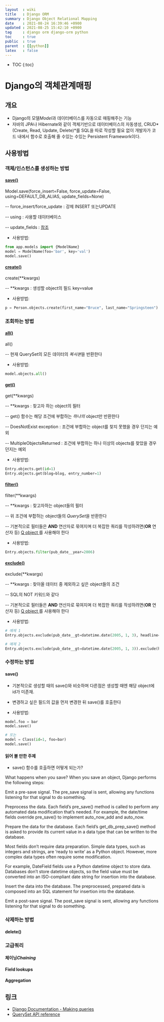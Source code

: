 ```yaml
---
layout  : wiki
title   : Django ORM
summary : Django Object Relational Mapping
date    : 2021-08-24 16:39:46 +0900
updated : 2021-08-25 15:42:10 +0900
tag     : django orm django-orm python
toc     : true
public  : true
parent  : [[python]]
latex   : false
---
```

* TOC
{:toc}

# Django의 객체관계매핑
## 개요 
* Django의 모델*Model*과 데이터베이스를 자동으로 매핑해주는 기능
* 자바의 JPA나 Hibernate와 같이 객체기반으로 데이터베이스의 자동생성, CRUD*(Create, Read, Update, Delete)*를 SQL을 따로 작성할 필요 없이 개발자가 코드 내에서 함수로 호출해 줄 수있는 수있는 Persistent Framework이다.

## 사용방법
### 객체/인스턴스를 생성하는 방법
#### [save()](https://docs.djangoproject.com/en/3.2/ref/models/instances/#saving-objects)

> 
Model.save(force_insert=False, force_update=False, using=DEFAULT_DB_ALIAS, update_fields=None)<br/>
> 
-- force_insert/force_update : 강제 INSERT 또는UPDATE<br/>
> 
-- using : 사용할 데이터베이스<br/>
> 
-- update_fields : [참조](https://docs.djangoproject.com/en/3.2/ref/models/instances/#ref-models-update-fields)

* 사용방법:
```python
from app.models import {ModelName}
model = ModelName(foo='bar', key='val')
model.save()
```

#### [create()](https://docs.djangoproject.com/en/3.2/ref/models/querysets/#django.db.models.query.QuerySet.create)

> 
create(**kwargs)
>
-- **kwargs : 생성할 object의 필드 key=value

* 사용방법:
```python
p = Person.objects.create(first_name="Bruce", last_name="Springsteen")
```

### 조회하는 방법
#### [all()](https://docs.djangoproject.com/ko/3.2/ref/models/querysets/#all)

> 
all()
>
-- 현재 QuerySet의 모든 데이터의 *복사본*을 반환한다

* 사용방법:
```python
model.objects.all()
```

#### [get()](https://docs.djangoproject.com/ko/3.2/ref/models/querysets/#get)

>
get(**kwargs)
>
-- **kwargs : 찾고자 하는 object의 필터
>
-- get() 함수는 해당 조건에 부합하는 *하나의* object만 반환한다
>
-- DoesNotExist exception : 조건에 부합하는 object를 찾지 못했을 경우 던지는 예외
>
-- MultipleObjectsReturned : 조건에 부합하는 하나 이상의 objects를 찾았을 경우 던지는 예외

* 사용방법:
```python
Entry.objects.get(id=1)
Entry.objects.get(blog=blog, entry_number=1)
```

#### [filter()](https://docs.djangoproject.com/ko/3.2/ref/models/querysets/#filter)

>
filter(**kwargs)
>
-- **kwargs : 찾고자하는 object들의 필터
>
-- 위 조건에 부합하는 object들의 *QuerySet*을 반환한다
>
-- 기본적으로 필터들은 **AND** 연산자로 묶여지며 더 복잡한 쿼리를 작성하려면(**OR** 연산자 등) [Q object
](https://docs.djangoproject.com/ko/3.2/ref/models/querysets/#django.db.models.Q)를 사용해야 한다

* 사용방법:
```python
Entry.objects.filter(pub_date__year=2006)
``` 


#### [exclude()](https://docs.djangoproject.com/ko/3.2/ref/models/querysets/#exclude)

>
exclude(**kwargs)
>
-- **kwargs : 찾아올 데이터 중 제외하고 싶은 object들의 조건
>
-- SQL의 NOT 키워드와 같다
>
-- 기본적으로 필터들은 **AND** 연산자로 묶여지며 더 복잡한 쿼리를 작성하려면(**OR** 연산자 등) [Q object
](https://docs.djangoproject.com/ko/3.2/ref/models/querysets/#django.db.models.Q)를 사용해야 한다

* 사용방법: 
  
```python
# 예제 1
Entry.objects.exclude(pub_date__gt=datetime.date(2005, 1, 3), headline='Hello')

# 예제 2
Entry.objects.exclude(pub_date__gt=datetime.date(2005, 1, 3)).exclude(headline='Hello')
```

### 수정하는 방법
#### save()
* 기본적으로 생성할 때의 save()와 비슷하며 다른점은 생성할 때엔 해당 object에 id가 미존재.
* 변경하고 싶은 필드의 값을 먼저 변경한 뒤 save()를 호출한다

* 사용방법: 
  
```python
model.foo = bar
model.save()

# 또는
model = Class(id=1, foo=bar)
model.save()
```

#### 읽어 볼 만한 주제
* save() 함수를 호출하면 어떻게 되는가?
>
What happens when you save?
When you save an object, Django performs the following steps:
>
Emit a pre-save signal. The pre_save signal is sent, allowing any functions listening for that signal to do something.
>
Preprocess the data. Each field’s pre_save() method is called to perform any automated data modification that’s needed. For example, the date/time fields override pre_save() to implement auto_now_add and auto_now.
>
Prepare the data for the database. Each field’s get_db_prep_save() method is asked to provide its current value in a data type that can be written to the database.
>
Most fields don’t require data preparation. Simple data types, such as integers and strings, are ‘ready to write’ as a Python object. However, more complex data types often require some modification.
>
For example, DateField fields use a Python datetime object to store data. Databases don’t store datetime objects, so the field value must be converted into an ISO-compliant date string for insertion into the database.
>
Insert the data into the database. The preprocessed, prepared data is composed into an SQL statement for insertion into the database.
>
Emit a post-save signal. The post_save signal is sent, allowing any functions listening for that signal to do something.



### 삭제하는 방법
#### delete()

### 고급쿼리
#### 체이닝*Chaining*

#### Field lookups

#### Aggregation


## 링크
* [Django Documentation - Making queries](https://docs.djangoproject.com/en/3.2/topics/db/queries/#making-queries) 
* [QuerySet API reference](https://docs.djangoproject.com/ko/3.2/ref/models/querysets/)
